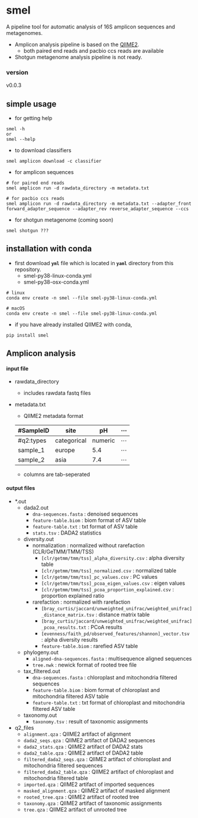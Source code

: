 # smel

A pipeline tool for automatic analysis of 16S amplicon sequences and metagenomes.
 * Amplicon analysis pipeline is based on the [QIIME2](https://qiime2.org/).
    * both paired end reads and pacbio ccs reads are available
 * Shotgun metagenome analysis pipeline is not ready.

 ### version
 v0.0.3

## simple usage
* for getting help
```shell
smel -h
or
smel --help
```

* to download classifiers
```shell
smel amplicon download -c classifier
```

* for amplicon sequences
```shell
# for paired end reads
smel amplicon run -d rawdata_directory -m metadata.txt

# for pacbio ccs reads
smel amplicon run -d rawdata_directory -m metadata.txt --adapter_front forward_adapter_sequence --adapter_rev reverse_adapter_sequence --ccs
```

* for shotgun metagenome (coming soon)
```shell
smel shotgun ???
```

## installation with conda
* first download **`yml`** file which is located in **`yaml`** directory from this repository.
    * smel-py38-linux-conda.yml
    * smel-py38-osx-conda.yml
```shell
# linux
conda env create -n smel --file smel-py38-linux-conda.yml

# macOS
conda env create -n smel --file smel-py38-linux-conda.yml
```

* if you have already installed QIIME2 with conda,
```shell
pip install smel
```

## Amplicon analysis
#### input file
* rawdata_directory
    * includes rawdata fastq files

* metadata.txt
    * QIIME2 metadata format

    | #SampleID | site | pH | $\cdots$ |
    | --------- | ---------- | ---------- | --------- |
    | #q2:types | categorical | numeric | $\cdots$ |
    | sample_1 | europe | 5.4 | $\cdots$ |
    | sample_2 | asia | 7.4 | $\cdots$ |

    * columns are tab-seperated

#### output files
* *.out
    * dada2.out
        * `dna-sequences.fasta` : denoised sequences
        * `feature-table.biom` : biom format of ASV table
        * `feature-table.txt` : txt format of ASV table
        * `stats.tsv` : DADA2 statistics
    * diversity.out
        * normalization : normalized without rarefaction (CLR/GeTMM/TMM/TSS)
            * `[clr/getmm/tmm/tss]_alpha_diversity.csv` : alpha diversity table
            * `[clr/getmm/tmm/tss]_normalized.csv` : normalized table
            * `[clr/getmm/tmm/tss]_pc_values.csv` : PC values
            * `[clr/getmm/tmm/tss]_pcoa_eigen_values.csv` : eigen values
            * `[clr/getmm/tmm/tss]_pcoa_proportion_explained.csv` : proportion explained ratio
        * rarefaction : normalized with rarefaction
            * `[bray_curtis/jaccard/unweighted_unifrac/weighted_unifrac]_distance_matrix.tsv` : distance matrix table
            * `[bray_curtis/jaccard/unweighted_unifrac/weighted_unifrac]_pcoa_results.txt` : PCoA results
            * `[evenness/faith_pd/observed_features/shannon]_vector.tsv` : alpha diversity results
            * `feature-table.biom` : rarefied ASV table
    * phylogeny.out
        * `aligned-dna-sequences.fasta` : multisequence aligned sequences
        * `tree.nwk` : newick format of rooted tree file
    * tax_filtered.out
        * `dna-sequences.fasta` : chloroplast and mitochondria filtered sequences
        * `feature-table.biom` : biom format of chloroplast and mitochondria filtered ASV table
        * `feature-table.txt` : txt format of chloroplast and mitochondria filtered ASV table
    * taxonomy.out
        * `taxonomy.tsv` : result of taxonomic assignments
* q2_files
    * `alignment.qza` : QIIME2 artifact of alignment
    * `dada2_seqs.qza` : QIIME2 artifact of DADA2 sequences
    * `dada2_stats.qza` : QIIME2 artifact of DADA2 stats
    * `dada2_table.qza` : QIIME2 artifact of DADA2 table
    * `filtered_dada2_seqs.qza` : QIIME2 artifact of chloroplast and mitochondria filtered sequences
    * `filtered_dada2_table.qza` : QIIME2 artifact of chloroplast and mitochondria filtered table
    * `imported.qza` : QIIME2 artifact of imported sequences
    * `masked_alignment.qza` : QIIME2 artifact of masked alignment
    * `rooted_tree.qza` : QIIME2 artifact of rooted tree
    * `taxonomy.qza` : QIIME2 artifact of taxonomic assignments
    * `tree.qza` : QIIME2 artifact of unrooted tree